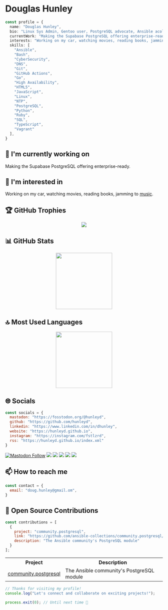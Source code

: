 # Douglas Hunley

```typescript
const profile = {
  name: "Douglas Hunley",
  bio: "Linux Sys Admin, Gentoo user, PostgreSQL advocate, Ansible acolyte, Android fanboi, OSS supporter, PlayStation gamer.",
  currentWork: "Making the Supabase PostgreSQL offering enterprise-ready.",
  interests: "Working on my car, watching movies, reading books, jamming to music.",
  skills: [
    "Ansible",
    "Bash",
    "CyberSecurity",
    "DNS",
    "Git",
    "GitHub Actions",
    "Go",
    "High Availability",
    "HTML5",
    "JavaScript",
    "Linux",
    "NTP",
    "PostgreSQL",
    "Python",
    "Ruby",
    "SQL",
    "TypeScript",
    "Vagrant"
  ],
}
```

## 🔭 I'm currently working on

Making the Supabase PostgreSQL offering enterprise-ready.

## 👀 I'm interested in

Working on my car, watching movies, reading books, jamming to <a href="https://www.last.fm/user/hunleyd">music</a>.

## 🏆 GitHub Trophies

<!-- ⚠️ Important: Replace 'hunleyd' with your actual GitHub username in the URL below -->
<p align="center">
  <img src="https://github-profile-trophy.vercel.app/?username=hunleyd&theme=onedark&column=7&margin-w=15&margin-h=15" />
</p>

## 📊 GitHub Stats

<!-- ⚠️ Important: Replace 'hunleyd' with your actual GitHub username in the URL below -->
<div align="center">
  <img height="180em" src="https://github-readme-stats.vercel.app/api?username=hunleyd&theme=dark&include_all_commits=true&count_private=true"/>
</div>

## 🔝 Most Used Languages

<!-- ⚠️ Important: Replace 'hunleyd' with your actual GitHub username in the URL below -->
<div align="center">
  <img height="180em" src="https://github-readme-stats.vercel.app/api/top-langs/?username=hunleyd&layout=compact&langs_count=10&theme=dark"/>
</div>

## 🌐 Socials

```javascript
const socials = {
  mastodon: "https://fosstodon.org/@hunleyd",
  github: "https://github.com/hunleyd",
  linkedin: "https://www.linkedin.com/in/dhunley",
  website: "https://hunleyd.github.io",
  instagram: "https://instagram.com/fstlzrd",
  rss: "https://hunleyd.github.io/index.xml"
}
```

<div>
<a href="https://fosstodon.org/@hunleyd"><img alt="Mastodon Follow" src="https://img.shields.io/mastodon/follow/109331252726107230?domain=fosstodon.org&style=for-the-badge&logo=mastodon&logoColor=white&label=mastodon&labelColor=000000&color=000000"></a> <a href="https://github.com/hunleyd"><img src="https://img.shields.io/badge/github-%23000000.svg?style=for-the-badge&logo=github&logoColor=white" /></a> <a href="https://www.linkedin.com/in/dhunley"><img src="https://img.shields.io/badge/linkedin-%23000000.svg?style=for-the-badge&logo=linkedin&logoColor=white" /></a> <a href="https://hunleyd.github.io"><img src="https://img.shields.io/badge/website-%23000000.svg?style=for-the-badge&logo=website&logoColor=white" /></a> <a href="https://instagram.com/fstlzrd"><img src="https://img.shields.io/badge/instagram-%23000000.svg?style=for-the-badge&logo=instagram&logoColor=white" /></a> <a href="https://hunleyd.github.io//index.xml"><img src="https://img.shields.io/badge/rss-%23000000.svg?style=for-the-badge&logo=rss&logoColor=white" /></a> 
</div>

## 📫 How to reach me

```javascript
const contact = {
  email: "doug.hunley@gmail.om",
}
```

## 🚀 Open Source Contributions

```javascript
const contributions = [
  {
    project: "community.postgresql",
    link: "https://github.com/ansible-collections/community.postgresql/",
    description: "The Ansible community's PostgreSQL module"
  }
];
```

<table>
  <tr>
    <th>Project</th>
    <th>Description</th>
  </tr>
  <tr>
    <td><a href="https://github.com/ansible-collections/community.postgresql/">community.postgresql</a></td>
    <td>The Ansible community's PostgreSQL module</td>
  </tr>
</table>

```typescript
// Thanks for visiting my profile!
console.log("Let's connect and collaborate on exciting projects!");

process.exit(0); // Until next time 👋
```

